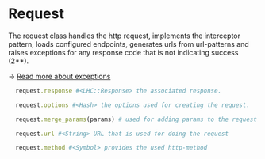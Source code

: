 Request
===

The request class handles the http request,
implements the interceptor pattern,
loads configured endpoints,
generates urls from url-patterns
and raises exceptions for any response code that is not indicating success (2**).

→ [Read more about exceptions](exceptions.md)

```ruby
  request.response #<LHC::Response> the associated response.

  request.options #<Hash> the options used for creating the request.

  request.merge_params(params) # used for adding params to the request (e.g. inside an interceptor)

  request.url #<String> URL that is used for doing the request

  request.method #<Symbol> provides the used http-method
```
